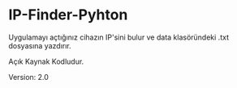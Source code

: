 # IP-Finder-Pyhton
Uygulamayı açtığınız cihazın IP'sini bulur ve data klasöründeki .txt dosyasına yazdırır.

Açık Kaynak Kodludur.

Version: 2.0

